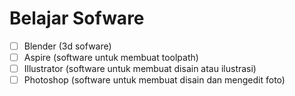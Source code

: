 # Belajar Sofware

- [ ] Blender (3d sofware)
- [ ] Aspire (software untuk membuat toolpath)
- [ ] Illustrator (software untuk membuat disain atau ilustrasi)
- [ ] Photoshop (software untuk membuat disain dan mengedit foto)